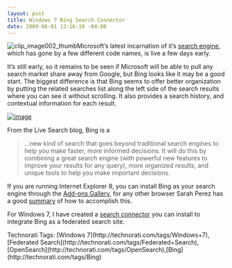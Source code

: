 ```yaml
---
layout: post
title: Windows 7 Bing Search Connector
date: 2009-06-01 13:16:19 -04:00
---
```


![clip_image002_thumb](http://gwb.blob.core.windows.net/sdorman/WindowsLiveWriter/Windows7BingSearchConnector_BA9F/clip_image002_thumb_3.jpg "clip_image002_thumb")Microsoft’s latest incarnation of it’s [search engine](http://www.bing.com), which has gone by a few different code names, is live a few days early.

It’s still early, so it remains to be seen if Microsoft will be able to pull any search market share away from Google, but Bing looks like it may be a good start. The biggest difference is that Bing seems to offer better organization by putting the related searches list along the left side of the search results where you can see it without scrolling. It also provides a search history, and contextual information for each result.

[![image](http://gwb.blob.core.windows.net/sdorman/WindowsLiveWriter/Windows7BingSearchConnector_BA9F/image_thumb.png "image")](http://gwb.blob.core.windows.net/sdorman/WindowsLiveWriter/Windows7BingSearchConnector_BA9F/image_2.png) 

From the Live Search blog, Bing is a

> …new kind of search that goes beyond traditional search engines to help you make faster, more informed decisions. It will do this by combining a great search engine (with powerful new features to improve your results for any query), more organized results, and unique tools to help you make important decisions.

If you are running Internet Explorer 8, you can install Bing as your search engine through the [Add-ons Gallery](http://www.ieaddons.com/in/details/searchhelpers/Bing_Search/), for any other browser Sarah Perez has a good [summary](http://www.readwriteweb.com/archives/how_to_make_bing_your_default_search_engine.php) of how to accomplish this.

For Windows 7, I have created a [search connector](http://cid-93d618d639ec9651.skydrive.live.com/self.aspx/Public/Search%20Connectors/Bing.osdx) you can install to integrate Bing as a federated search site.
  <div style="padding-bottom: 0px; margin: 0px; padding-left: 0px; padding-right: 0px; display: inline; float: none; padding-top: 0px" id="scid:0767317B-992E-4b12-91E0-4F059A8CECA8:c461d013-47b8-4bf4-88de-d92e7108ff73" class="wlWriterEditableSmartContent">Technorati Tags: [Windows 7](http://technorati.com/tags/Windows+7),[Federated Search](http://technorati.com/tags/Federated+Search),[OpenSearch](http://technorati.com/tags/OpenSearch),[Bing](http://technorati.com/tags/Bing)</div>

